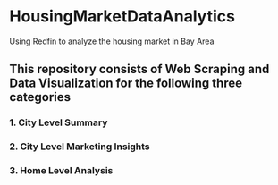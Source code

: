 # HousingMarketDataAnalytics
Using Redfin to analyze the housing market in Bay Area

## This repository consists of Web Scraping and Data Visualization for the following three categories
### 1. City Level Summary
### 2. City Level Marketing Insights
### 3. Home Level Analysis
